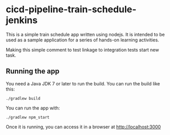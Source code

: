 # cicd-pipeline-train-schedule-jenkins

This is a simple train schedule app written using nodejs. It is intended to be used as a sample application for a series of hands-on learning activities.

Making this simple comment to test linkage to integration tests start new task.

## Running the app

You need a Java JDK 7 or later to run the build. You can run the build like this:

    ./gradlew build

You can run the app with:

    ./gradlew npm_start

Once it is running, you can access it in a browser at [http://localhost:3000](http://localhost:3000)
